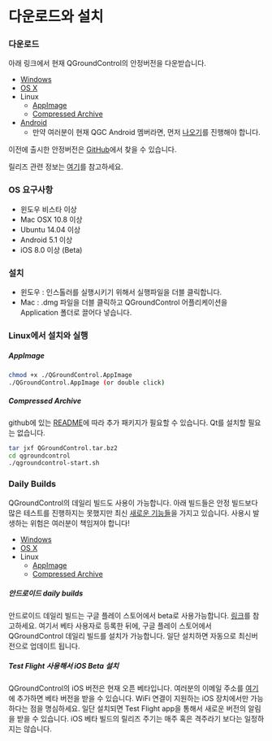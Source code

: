 # 다운로드와 설치

### 다운로드

아래 링크에서 현재 QGroundControl의 안정버전을 다운받습니다.

* [Windows](https://s3-us-west-2.amazonaws.com/qgroundcontrol/latest/QGroundControl-installer.exe)
* [OS X](https://s3-us-west-2.amazonaws.com/qgroundcontrol/latest/QGroundControl.dmg)
* Linux
  * [AppImage](https://s3-us-west-2.amazonaws.com/qgroundcontrol/latest/QGroundControl.AppImage)
  * [Compressed Archive](https://s3-us-west-2.amazonaws.com/qgroundcontrol/latest/QGroundControl.tar.bz2)
* [Android](https://play.google.com/store/apps/details?id=org.mavlink.qgroundcontrol)
  * 만약 여러분이 현재 QGC Android 멤버라면, 먼저 [나오기](https://play.google.com/apps/testing/org.mavlink.qgroundcontrol)를 진행해야 합니다.

이전에 출시한 안정버전은 <a href="https://github.com/mavlink/qgroundcontrol/releases/" target="_blank">GitHub</a>에서 찾을 수 있습니다.

릴리즈 관련 정보는 [여기](ReleaseNotes.md)를 참고하세요.

### OS 요구사항

* 윈도우 비스타 이상
* Mac OSX 10.8 이상
* Ubuntu 14.04 이상
* Android 5.1 이상
* iOS 8.0 이상 (Beta)

### 설치

* 윈도우 : 인스톨러를 실행시키기 위해서 실행파일을 더블 클릭합니다.
* Mac : .dmg 파일을 더블 클릭하고 QGroundControl 어플리케이션을 Application 폴더로 끌어다 넣습니다.

### Linux에서 설치와 실행

##### AppImage

```sh
chmod +x ./QGroundControl.AppImage
./QGroundControl.AppImage (or double click)
```

##### Compressed Archive

github에 있는 <a class="urlextern" title="https://github.com/mavlink/qgroundcontrol" href="https://github.com/mavlink/qgroundcontrol" rel="nofollow">README</a>에 따라 추가 패키지가 필요할 수 있습니다. Qt를 설치할 필요는 없습니다.

```sh
tar jxf QGroundControl.tar.bz2
cd qgroundcontrol
./qgroundcontrol-start.sh
```

### Daily Builds

QGroundControl의 데일리 빌드도 사용이 가능합니다. 아래 빌드들은 안정 빌드보다 많은 테스트를 진행하지는 못했지만 최신 [새로운 기능들](DailyBuildChanges/DailyBuildNewFeatures.md)을 가지고 있습니다. 사용시 발생하는 위험은 여러분이 책임져야 합니다!

* [Windows](https://s3-us-west-2.amazonaws.com/qgroundcontrol/builds/master/QGroundControl-installer.exe)
* [OS X](https://s3-us-west-2.amazonaws.com/qgroundcontrol/builds/master/QGroundControl.dmg)
* Linux
  * [AppImage](https://s3-us-west-2.amazonaws.com/qgroundcontrol/builds/master/QGroundControl.AppImage)
  * [Compressed Archive](https://s3-us-west-2.amazonaws.com/qgroundcontrol/builds/master/QGroundControl.tar.bz2)

##### 안드로이드 daily builds

안드로이드 데일리 빌드는 구글 플레이 스토어에서 beta로 사용가능합니다. [링크](https://play.google.com/apps/testing/org.mavlink.qgroundcontrol)를 참고하세요. 여기서 베타 사용자로 등록한 뒤에, 구글 플레이 스토어에서 QGroundControl 데일리 빌드를 설치가 가능합니다. 일단 설치하면 자동으로 최신버전으로 업데이트 됩니다.

##### Test Flight 사용해서 iOS Beta 설치

QGroundControl의 iOS 버전은 현재 오픈 베타입니다. 여러분의 이메일 주소를 [여기](https://github.com/mavlink/qgroundcontrol/issues/3509)에 추가하면 베타 버전을 받을 수 있습니다. WiFi 연결이 지원하는 iOS 장치에서만 가능하다는 점을 명심하세요. 일단 설치되면 Test Flight app을 통해서 새로운 버전의 알림을 받을 수 있습니다. iOS 베타 빌드의 릴리즈 주기는 매주 혹은 격주라기 보다는 일정하지는 않습니다.
